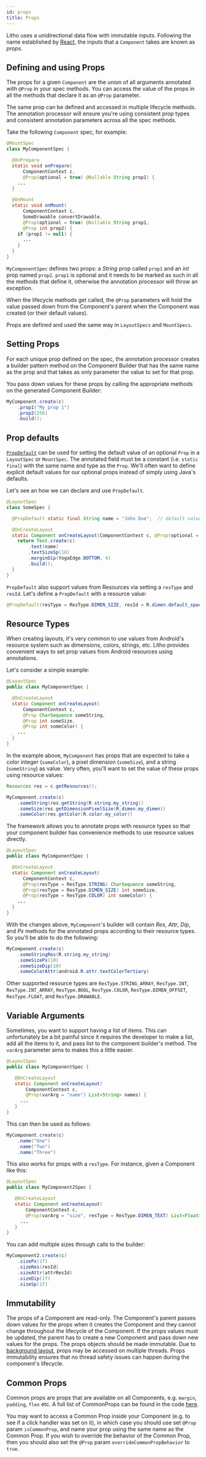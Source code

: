 ```yaml
---
id: props
title: Props
---
```


Litho uses a unidirectional data flow with immutable inputs. Following the name established by [React](https://reactjs.org/docs/components-and-props.html), the inputs that a `Component` takes are known as *props*.

## Defining and using Props

The props for a given `Component` are the union of all arguments annotated with `@Prop` in your spec methods. You can access the value of the props in all the methods that declare it as an `@Prop` parameter.

The same prop can be defined and accessed in multiple lifecycle methods. The annotation processor will ensure you're using consistent prop types and consistent annotation parameters across all the spec methods.

Take the following `Component` spec, for example:

```java
@MountSpec
class MyComponentSpec {

  @OnPrepare
  static void onPrepare(
      ComponentContext c,
      @Prop(optional = true) @Nullable String prop1) {
    ...
  }

  @OnMount
  static void onMount(
      ComponentContext c,
      SomeDrawable convertDrawable,
      @Prop(optional = true) @Nullable String prop1,
      @Prop int prop2) {
    if (prop1 != null) {
      ...
    }
  }
}
```

`MyComponentSpec` defines two props: a *String* prop called `prop1` and an *int* prop named `prop2`. `prop1` is optional and it needs to be marked as such in all the methods that define it, otherwise the annotation processor will throw an exception.

When the lifecycle methods get called, the `@Prop` parameters will hold the value passed down from the Component's parent when the Component was created (or their default values).

Props are defined and used the same way in `LayoutSpecs` and `MountSpecs`.   

## Setting Props

For each unique prop defined on the spec, the annotation processor creates a builder pattern method on the Component Builder that has the same name as the prop and that takes as only parameter the value to set for that prop.

You pass down values for these props by calling the appropriate methods on the generated Component Builder:

```java
MyComponent.create(c)
    .prop1("My prop 1")
    .prop2(256)
    .build();
```

## Prop defaults

[`PropDefault`](pathname:///javadoc/com/facebook/litho/annotations/PropDefault.html) can be used for setting
the default value of an optional `Prop` in a `LayoutSpec` or `MountSpec`. The annotated field must
be a constant (i.e. `static final`) with the same name and type as the `Prop`. We'll often want to
define explicit default values for our optional props instead of simply using Java's defaults.

Let's see an how we can declare and use `PropDefault`.

```java
@LayoutSpec
class SomeSpec {

  @PropDefault static final String name = "John Doe";  // default value for name

  @OnCreateLayout
  static Component onCreateLayout(ComponentContext c, @Prop(optional = true) String name) {
    return Text.create(c)
        .text(name)
        .textSizeSp(16)
        .marginDip(YogaEdge.BOTTOM, 4)
        .build();
  }
}
```

`PropDefault` also support values from Resources via setting a `resType` and `resId`. Let's define
a `PropDefault` with a resource value:

```java
@PropDefault(resType = ResType.DIMEN_SIZE, resId = R.dimen.default_spacing) static float prop3;
```

## Resource Types
When creating layouts, it's very common to use values from Android's resource system such as dimensions, colors, strings, etc. Litho provides convenient ways to set prop values from Android resources using annotations.

Let's consider a simple example:

```java
@LayoutSpec
public class MyComponentSpec {

  @OnCreateLayout
  static Component onCreateLayout(
      ComponentContext c,
      @Prop CharSequence someString,
      @Prop int someSize,
      @Prop int someColor) {
    ...
  }
}
```

In the example above, `MyComponent` has props that are expected to take a color integer (`someColor`), a pixel dimension (`someSize`), and a string (`someString`) as value. Very often, you'll want to set the value of these props using resource values:

```java
Resources res = c.getResources();

MyComponent.create(c)
    .someString(res.getString(R.string.my_string))
    .someSize(res.getDimensionPixelSize(R.dimen.my_dimen))
    .someColor(res.getColor(R.color.my_color))
```

The framework allows you to annotate props with resource types so that your component builder has convenience methods to use resource values directly.

```java
@LayoutSpec
public class MyComponentSpec {

  @OnCreateLayout
  static Component onCreateLayout(
      ComponentContext c,
      @Prop(resType = ResType.STRING) CharSequence someString,
      @Prop(resType = ResType.DIMEN_SIZE) int someSize,
      @Prop(resType = ResType.COLOR) int someColor) {
    ...
  }
}
```

With the changes above, `MyComponent`'s builder will contain *Res*, *Attr*, *Dip*, and *Px* methods for the annotated props according to their resource types. So you'll be able to do the following:

```java
MyComponent.create(c)
    .someStringRes(R.string.my_string)
    .someSizePx(10)
    .someSizeDip(10)
    .someColorAttr(android.R.attr.textColorTertiary)
```

Other supported resource types are `ResType.STRING_ARRAY`, `ResType.INT`, `ResType.INT_ARRAY`, `ResType.BOOL`, `ResType.COLOR`, `ResType.DIMEN_OFFSET`, `ResType.FLOAT`, and `ResType.DRAWABLE`.

## Variable Arguments

Sometimes, you want to support having a list of items. This can unfortunately
be a bit painful since it requires the developer to make a list, add all the
items to it, and pass list to the component builder's method. The `varArg`
parameter aims to makes this a little easier.

```java
@LayoutSpec
public class MyComponentSpec {

   @OnCreateLayout
   static Component onCreateLayout(
       ComponentContext c,
       @Prop(varArg = "name") List<String> names) {
     ...
   }
}
```

This can then be used as follows:

```java
MyComponent.create(c)
    .name("One")
    .name("Two")
    .name("Three")
```

This also works for props with a `resType`. For instance, given a Component like this:

```java
@LayoutSpec
public class MyComponent2Spec {

   @OnCreateLayout
   static Component onCreateLayout(
       ComponentContext c,
       @Prop(varArg = "size", resType = ResType.DIMEN_TEXT) List<Float> sizes) {
     ...
   }
}
```

You can add multiple sizes through calls to the builder:

```java
MyComponent2.create(c)
    .sizePx(1f)
    .sizeRes(resId)
    .sizeAttr(attrResId)
    .sizeDip(1f)
    .sizeSp(1f)
```

## Immutability

The props of a Component are read-only. The Component's parent passes down values for the props when it creates the Component and they cannot change throughout the lifecycle of the Component. If the props values must be updated, the parent has to create a new Component and pass down new values for the props.
The props objects should be made immutable. Due to [background layout](asynchronous-layout), props may be accessed on multiple threads. Props immutability ensures that no thread safety issues can happen during the component's lifecycle.

## Common Props

Common props are props that are available on all Components, e.g. `margin`, `padding`, `flex` etc. A full list of CommonProps can be found in the code [here](https://github.com/facebook/litho/blob/master/litho-core/src/main/java/com/facebook/litho/Component.java).

You may want to access a Common Prop inside your Component (e.g. to see if a click handler was set on it), in which case you should use set `@Prop` param `isCommonProp`, and name your prop using the same name as the Common Prop. If you wish to override the behavior of the Common Prop, then you should also set the `@Prop` param `overrideCommonPropBehavior` to `true`.

